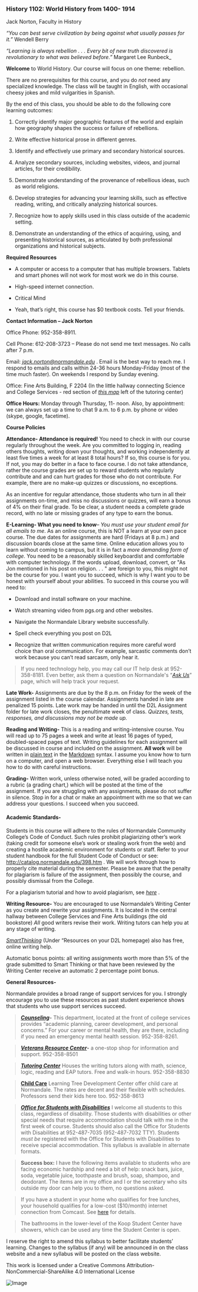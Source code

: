 ### History 1102: World History from 1400- 1914 ###  

Jack Norton, Faculty in History 

_“You can best serve civilization by being against what usually passes for it.”_ Wendell Berry

_“Learning is always rebellion . . . Every bit of new truth discovered is revolutionary to what was believed before.”_ Margaret Lee Runbeck_ 

**Welcome** to World History. Our course will focus on one theme: rebellion. 

There are no prerequisites for this course, and you do *not* need any
specialized knowledge. The class will be taught in English, with
occasional cheesy jokes and mild vulgarities in Spanish.

By the end of this class, you should be able to do the following core
learning outcomes:

1.  Correctly identify major geographic features of the world and explain how geography shapes the success or failure of rebellions.

2.  Write effective historical prose in different genres.

3.  Identify and effectively use primary and secondary historical sources.

4.  Analyze secondary sources, including websites, videos, and journal articles, for their credibility.

5.  Demonstrate understanding of the provenance of rebellious ideas,
    such as world religions.

6.  Develop strategies for advancing your learning skills, such as
    effective reading, writing, and critically analyzing
    historical sources.

7.  Recognize how to apply skills used in this class outside of the
    academic setting.
    
8. Demonstrate an understanding of the ethics of acquiring, using, and presenting historical sources, as articulated by both professional organizations and historical subjects.  

**Required Resources**

-   A computer or access to a computer that has multiple browsers.
    Tablets and smart phones will not work for most work we do in
    this course.

-   High-speed internet connection.

-   Critical Mind

-   Yeah, that’s right, this course has \$0 textbook costs. Tell
    your friends.

**Contact Information – Jack Norton**

Office Phone: 952-358-8911.

Cell Phone: 612-208-3723 – Please do not send me text messages. No calls
after 7 p.m.

Email: [*jack.norton@normandale.edu*](mailto:jack.norton@normandale.edu)
. Email is the best way to reach me. I respond to emails and calls
within 24-36 hours Monday-Friday (most of the time much faster). On
weekends I respond by Sunday evening.

Office: Fine Arts Building, F 2204 (In the little hallway connecting
Science and College Services - red section of [*this
map*](http://www.normandale.edu/maps/index.cfm) left of the tutoring
center)

**Office Hours:** Monday through Thursday, 11- noon. Also, by
appointment: we can always set up a time to chat 9 a.m. to 6 p.m. by
phone or video (skype, google, facetime).

**Course Policies**

**Attendance- Attendance is required!** You need to check in with our
course regularly throughout the week. Are you committed to logging in, reading others thoughts, writing down your thoughts, and working independently at least five times a week for at least 8 total hours? If so, this course is for you. If not, you may do better in a face to face course. I do not take attendance, rather the course grades are set up to reward students who regularly contribute and and can hurt grades for those who do not contribute. For example, there are no make-up quizzes or discussions, no exceptions.

As an incentive for regular attendance, those students who turn in all
their assignments on-time, and miss no discussions or quizzes, will earn
a bonus of 4% on their final grade. To be clear, a student needs a
complete grade record, with no late or missing grades of any type to
earn the bonus.

**E-Learning- What you need to know**– *You must use your student email
for all emails to me*. As an online course, this is NOT a learn at your
own pace course. The due dates for assignments are hard (Fridays at 8
p.m.) and discussion boards close at the same time. Online education
allows you to learn without coming to campus, but it is in fact a _more
demanding form of college._ You need to be a reasonably skilled
keyboardist and comfortable with computer technology. If the words
upload, download, convert, or "As Jon mentioned in his post on
religion. . . " are foreign to you, this might not be the course for
you. I want you to succeed, which is why I want you to be honest with
yourself about your abilities. To succeed in this course you will need
to:

-   Download and install software on your machine.

-   Watch streaming video from pgs.org and other websites.

-   Navigate the Normandale Library website successfully.

-   Spell check everything you post on D2L

-   Recognize that written communication requires more careful word choice than
    oral communication. For example, sarcastic comments don’t work
    because you can’t read sarcasm, only hear it.

> If you need technology help, you may call our IT help desk at
> 952-358-8181. Even better, ask them a question on Normandale's “[*Ask
> Us*](http://normandale.custhelp.com/app/home)” page, which will help
> track your request.

**Late Work-** Assignments are due by the 8 p.m. on Friday for the week
of the assignment listed in the course calendar. Assignments handed in
late are penalized 15 points. Late work may be handed in until the D2L
Assignment folder for late work closes, the penultimate week of class. *Quizzes,
tests, responses, and discussions may not be made up.*

**Reading and Writing-** This is a reading and writing-intensive course.
You will read up to 75 pages a week and write at least 16 pages of
typed, doubled-spaced pages of text. Writing guidelines for each
assignment will be discussed in course and included on the assignment.
**All work** will be written in [plain text](http://www.monkeyjob.com/FAQ/What-Plain-Text-File.htm) in the [Markdown](<http://commonmark.org/help/>) syntax. I assume you know how to turn on a computer, and open a web browser. Everything else I will teach you how to do with careful instructions. 


**Grading-** Written work, unless otherwise noted, will be graded
according to a rubric (a grading chart,) which will be posted at the
time of the assignment. If you are struggling with any assignments,
please do not suffer in silence. Stop in for a chat or make an appointment with me so that we
can address your questions. I succeed when you succeed.

#### Academic Standards- 

Students in this course will adhere to the rules of Normandale Community
College’s Code of Conduct. Such rules prohibit plagiarizing other’s work
(taking credit for someone else’s work or stealing work from the web)
and creating a hostile academic environment for students or staff. Refer
to your student handbook for the full Student Code of Conduct or see:
http://catalog.normandale.edu/398.htm . We will work through how to
properly cite material during the semester. Please be aware that the
penalty for plagiarism is failure of the assignment, then possibly the
course, and possibly dismissal from the College.

For a plagiarism tutorial and how to avoid plagiarism, see
[*here*](http://www.lib.usm.edu/legacy/plag/plagiarismtutorial.php) .

**Writing Resource-** You are encouraged to use Normandale’s Writing
Center as you create and rewrite your assignments. It is located in the
central hallway between College Services and Fine Arts buildings (the
old bookstore) *All* good writers revise their work. Writing tutors can
help you at any stage of writing.

[*SmartThinking*](https://normandale.ims.mnscu.edu/content/smarthinkingreg.html)
(Under “Resources on your D2L homepage) also has free, online writing
help.

Automatic bonus points: all writing assignments worth more than 5% of
the grade submitted to Smart Thinking or that have been reviewed by the
Writing Center receive an automatic 2 percentage point bonus.

**General Resources-**

Normandale provides a broad range of support services for you. I
strongly encourage you to use these resources as past student experience
shows that students who use support services succeed.

>**[*Counseling*](http://www.normandale.edu/counseling/Home.cfm)-**
    This department, located at the front of college services provides
    “academic planning, career development, and personal concerns.” For
    your career or mental health, they are there, including if you need
    an emergency mental health session. 952-358-8261.

>   **[*Veterans Resource
    Center*](http://www.normandale.edu/veterans/Home.cfm)-** a one-stop
    shop for information and support. 952-358-8501

>   **[*Tutoring Center*](http://catalog.normandale.edu/260.htm)**
    Houses the writing tutors along with math, science, logic, reading
    and EAP tutors. Free and walk-in hours. 952-358-8830

>   **[Child Care](http://catalog.normandale.edu/264.htm)** Learning Tree
    Development Center offer child care at Normandale. The rates are
    decent and their flexible with schedules. Professors send their kids
    here too. 952-358-8613

>   [***Office for Students with
    Disabilities***](http://www.normandale.edu/osd/index.cfm) I welcome
    all students to this class, regardless of disability. Those students
    with disabilities or other special needs that require accommodation
    should talk with me in the first week of course. Students should
    also call the Office for Students with Disabilities at 952-487-7035
    (952-487-7032 TTY). Students *must be* registered with the Office
    for Students with Disabilities to receive special accommodation.
    This syllabus is available in alternate formats.

>  **Success box:** I have the following items available to students who
    are facing economic hardship and need a bit of help: snack bars,
    juice, soda, vegetable juice, toothpaste and brush, soap, shampoo,
    and deodorant. The items are in my office and I or the secretary who
    sits outside my door can help you to them, no questions asked.

>   If you have a student in your home who qualifies for free lunches,
    your household qualifies for a low-cost (\$10/month) internet
    connection from Comcast. See
    [here](http://www.internetessentials.com/) for details.

>   The bathrooms in the lower-level of the Koop Student Center have
    showers, which can be used any time the Student Center is open.


I reserve the right to amend this syllabus to better facilitate
students’ learning. Changes to the syllabus (if any) will be announced
in on the class website and a new syllabus will be posted on the class
website.

This work is licensed under a Creative Commons Attribution-NonCommercial-ShareAlike 4.0 International License 

![Image](https://i.creativecommons.org/l/by-nc-sa/4.0/88x31.png)
